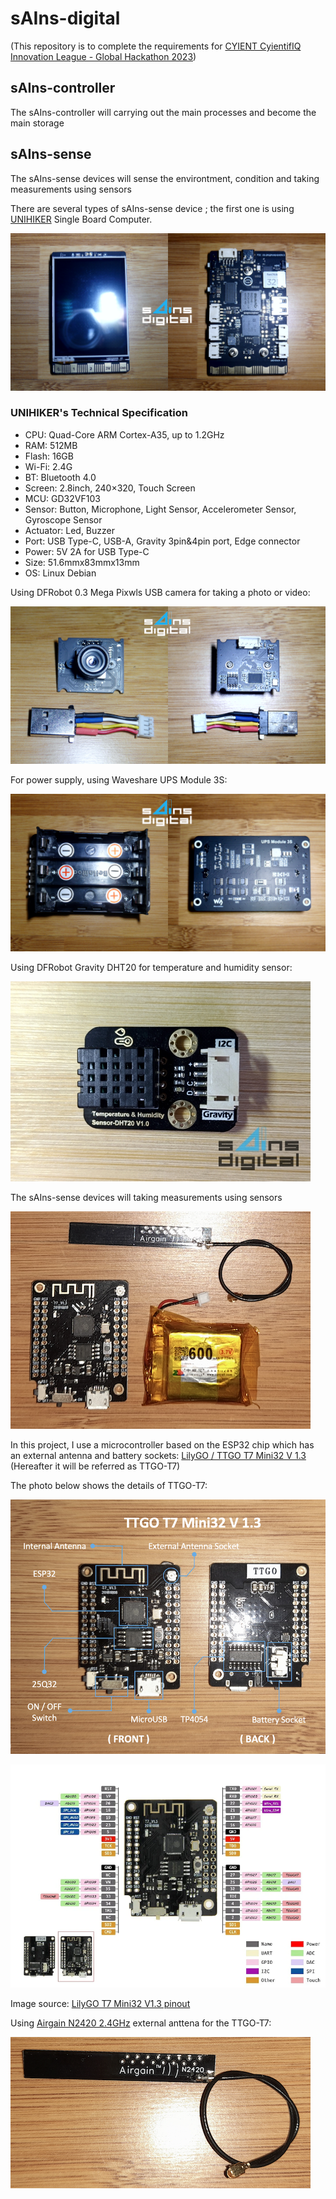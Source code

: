 # sAIns-digital

(This repository is to complete the requirements for [CYIENT CyientifIQ Innovation League - Global Hackathon 2023](https://cyient.hackerearth.com/))

## sAIns-controller

The sAIns-controller will carrying out the main processes and become the main storage

## sAIns-sense

The sAIns-sense devices will sense the environtment, condition and taking measurements using sensors

There are several types of sAIns-sense device ; the first one is using [UNIHIKER](https://www.dfrobot.com/product-2691.html) Single Board Computer.

![DFRobot UNIHIKER](https://github.com/danito-net/sAIns-digital/blob/main/unihiker/images/dfrobot-unihiker.png)


### UNIHIKER's Technical Specification

* CPU: Quad-Core ARM Cortex-A35, up to 1.2GHz
* RAM: 512MB
* Flash: 16GB
* Wi-Fi: 2.4G
* BT: Bluetooth 4.0
* Screen: 2.8inch, 240×320, Touch Screen
* MCU: GD32VF103
* Sensor: Button, Microphone, Light Sensor, Accelerometer Sensor, Gyroscope Sensor
* Actuator: Led, Buzzer
* Port: USB Type-C, USB-A, Gravity 3pin&4pin port, Edge connector
* Power: 5V 2A for USB Type-C
* Size: 51.6mmx83mmx13mm
* OS: Linux Debian

Using DFRobot 0.3 Mega Pixwls USB camera for taking a photo or video:

![DFRobot 0.3 Mega Pixels USB Camera](https://github.com/danito-net/sAIns-digital/blob/main/camera/dfrobot-03-mp-usb-camera/images/dfrobot-03mp-usb-camera.png)


For power supply, using Waveshare UPS Module 3S:

![Waveshare UPS Module 3S](https://github.com/danito-net/sAIns-digital/blob/main/ups/waveshare-ups-module-3s/images/waveshare-ups-module-3s.png)


Using DFRobot Gravity DHT20 for temperature and humidity sensor:

![DFRobot Gravity DHT20](https://github.com/danito-net/sAIns-digital/blob/main/sensors/images/gravity-dht20-sensor.jpg)

The sAIns-sense devices will taking measurements using sensors

![ESP32 + External + Antenna + Battery](https://github.com/danito-net/sAIns-digital/blob/main/esp32/images/esp32-antenna-battery.png)


In this project, I use a microcontroller based on the ESP32 chip which has an external antenna and battery sockets: [LilyGO / TTGO T7 Mini32 V 1.3](https://www.lilygo.cc/products/t7-v1-3-mini-32-esp32) (Hereafter it will be referred as TTGO-T7)


The photo below shows the details of TTGO-T7:

![TTGO T7 Mini32 V1.3 Detail](https://github.com/danito-net/sAIns-digital/blob/main/esp32/images/TTGO-T7-Mini32-V13.png)

![TTGO T7 Mini32 V1.3 Pinout](https://github.com/danito-net/sAIns-digital/blob/main/esp32/images/ttgo-t7-mini32-v13-pinout.png)

Image source: [LilyGO T7 Mini32 V1.3 pinout](https://www.lilygo.cc/cdn/shop/products/H3d70f69649bb4870af424b7ce6f6e0eaG.jpg)


Using [Airgain N2420 2.4GHz](https://www.arcantenna.com/products/n2420-pk1-g100u-airgain-dual-band-2-4-2-49-ghz-pcb-plug-and-play-antenna-with-100-mm-cable-and-u-fl-connector) external anttena for the TTGO-T7:

![External Antenna 2.4 GHz](https://github.com/danito-net/sAIns-digital/blob/main/esp32/images/external-antenna.png)
